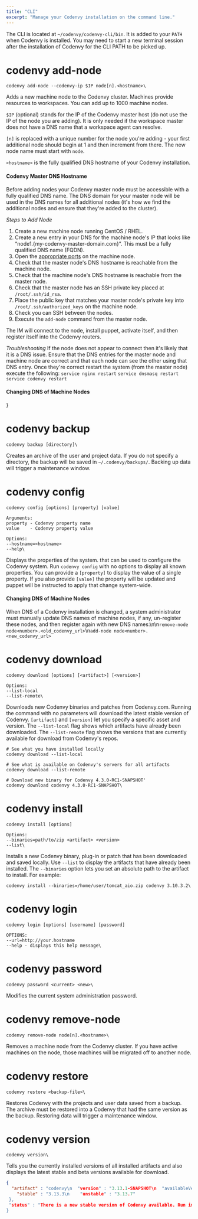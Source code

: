 ```yaml
---
title: "CLI"
excerpt: "Manage your Codenvy installation on the command line."
---
```

The CLI is located at `~/codenvy/codenvy-cli/bin`. It is added to your `PATH` when Codenvy is installed.  You may need to start a new terminal session after the installation of Codenvy for the CLI PATH to be picked up.
# codenvy add-node  

```shell  
codenvy add-node --codenvy-ip $IP node[n].<hostname>\
```
Adds a new machine node to the Codenvy cluster. Machines provide resources to workspaces. You can add up to 1000 machine nodes.

`$IP` (optional) stands for the IP of the Codenvy master host (do not use the IP of the node you are adding). It is only needed if the workspace master does not have a DNS name that a workspace agent can resolve.

`[n]` is replaced with a unique number for the node you're adding - your first additional node should begin at 1 and then increment from there. The new node name must start with `node`.

`<hostname>` is the fully qualified DNS hostname of your Codenvy installation.
#### Codenvy Master DNS Hostname
Before adding nodes your Codenvy master node must be accessible with a fully qualified DNS name. The DNS domain for your master node will be used in the DNS names for all additional nodes (it's how we find the additional nodes and ensure that they're added to the cluster).  

*Steps to Add Node*
1. Create a new machine node running CentOS / RHEL.
2. Create a new entry in your DNS for the machine node's IP that looks like “node1.{my-codenvy-master-domain.com}”. This must be a fully qualified DNS name (FQDN).
3. Open the [appropriate ports](http://codenvy.readme.io/docs/architecture#section-machine-nodes-1-n-) on the machine node.
4. Check that the master node's DNS hostname is reachable from the machine node.
5. Check that the machine node's DNS hostname is reachable from the master node.
6. Check that the master node has an SSH private key placed at `/root/.ssh/id_rsa`.
7. Place the public key that matches your master node's private key into `/root/.ssh/authorized_keys` on the machine node.
8. Check you can SSH between the nodes.
9. Execute the `add-node` command from the master node.

The IM will connect to the node, install puppet, activate itself, and then register itself into the Codenvy routers.

*Troubleshooting*
If the node does not appear to connect then it's likely that it is a DNS issue. Ensure that the DNS entries for the master node and machine node are correct and that each node can see the other using that DNS entry. Once they're correct restart the system (from the master node) execute the following:
`service nginx restart`
`service dnsmasq restart`
`service codenvy restart`
#### Changing DNS of Machine Nodes
}  


# codenvy backup  

```shell  
codenvy backup [directory]\
```
Creates an archive of the user and project data. If you do not specify a directory, the backup will be saved in `~/.codenvy/backups/`.  Backing up data will trigger a maintenance window.
# codenvy config  

```shell  
codenvy config [options] [property] [value]

Arguments:
property - Codenvy property name
value    - Codenvy property value

Options:
--hostname=<hostname>
--help\
```
Displays the properties of the system. that can be used to configure the Codenvy system. Run `codenvy config` with no options to display all known properties. You can provide a `[property]` to display the value of a single property. If you also provide `[value]` the property will be updated and puppet will be instructed to apply that change system-wide.
#### Changing DNS of Machine Nodes
When DNS of a Codenvy installation is changed, a system administrator must manually update DNS names of machine nodes, if any, un-register these nodes, and then register again with new DNS names:\n\n`remove-node node<number>.<old_codenvy_url>`\n`add-node node<number>.<new_codenvy_url>`  


# codenvy download  

```shell  
codenvy download [options] [<artifact>] [<version>]

Options:
--list-local
--list-remote\
```
Downloads new Codenvy binaries and patches from Codenvy.com. Running the command with no parameters will download the latest stable version of Codenvy.  `[artifact]` and `[version]` let you specify a specific asset and version. The `--list-local` flag shows which artifacts have already been downloaded.  The `--list-remote` flag shows the versions that are currently available for download from Codenvy's repos.
```shell  
# See what you have installed locally
codenvy download --list-local

# See what is available on Codenvy's servers for all artifacts
codenvy download --list-remote

# Download new binary for Codenvy 4.3.0-RC1-SNAPSHOT'
codenvy download codenvy 4.3.0-RC1-SNAPSHOT\
```

# codenvy install  

```shell  
codenvy install [options]

Options:
--binaries=path/to/zip <artifact> <version>
--list\
```
Installs a new Codenvy binary, plug-in or patch that has been downloaded and saved locally. Use `--list` to display the artifacts that have already been installed.  The `--binaries` option lets you set an absolute path to the artifact to install.  For example:
```shell  
codenvy install --binaries=/home/user/tomcat_aio.zip codenvy 3.10.3.2\
```

# codenvy login  

```text  
codenvy login [options] [username] [password]

OPTIONS:
--url=http://your.hostname
--help - displays this help message\
```

# codenvy password  

```shell  
codenvy password <current> <new>\
```
Modifies the current system administration password.
# codenvy remove-node  

```shell  
codenvy remove-node node[n].<hostname>\
```
Removes a machine node from the Codenvy cluster. If you have active machines on the node, those machines will be migrated off to another node.
# codenvy restore  

```shell  
codenvy restore <backup-file>\
```
Restores Codenvy with the projects and user data saved from a backup. The archive must be restored into a Codenvy that had the same version as the backup. Restoring data will trigger a maintenance window.

# codenvy version  

```shell  
codenvy version\
```
Tells you the currently installed versions of all installed artifacts and also displays the latest stable and beta versions available for download.
```json  
{
  "artifact" : "codenvy\n  "version" : "3.13.1-SNAPSHOT\n  "availableVersion" : {
    "stable" : "3.13.3\n    "unstable" : "3.13.7"
 },
 "status" : "There is a new stable version of Codenvy available. Run im-download 3.13.3."
}
```
